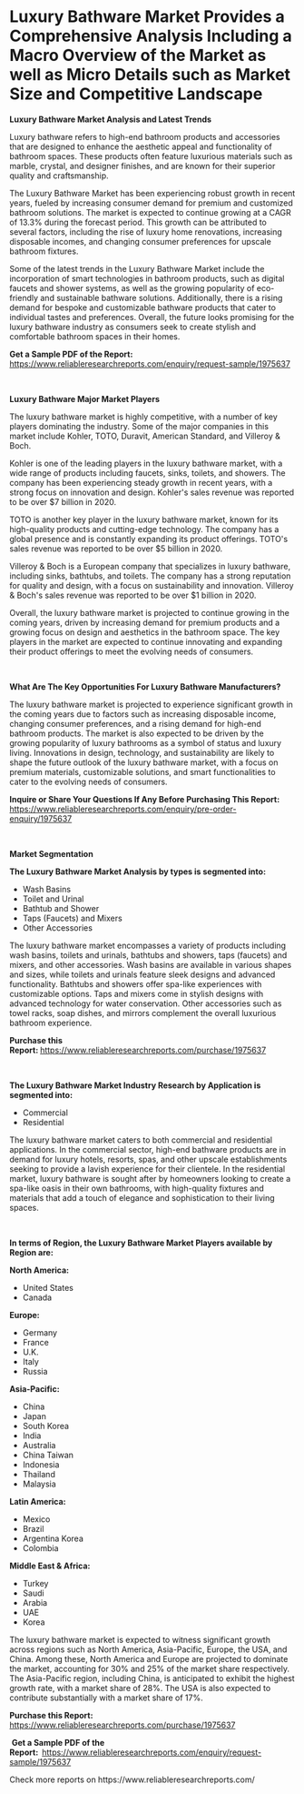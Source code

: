 <p><h1>Luxury Bathware Market Provides a Comprehensive Analysis Including a Macro Overview of the Market as well as Micro Details such as Market Size and Competitive Landscape</h1></p><p><strong>Luxury Bathware Market Analysis and Latest Trends</strong></p>
<p><p>Luxury bathware refers to high-end bathroom products and accessories that are designed to enhance the aesthetic appeal and functionality of bathroom spaces. These products often feature luxurious materials such as marble, crystal, and designer finishes, and are known for their superior quality and craftsmanship.</p><p>The Luxury Bathware Market has been experiencing robust growth in recent years, fueled by increasing consumer demand for premium and customized bathroom solutions. The market is expected to continue growing at a CAGR of 13.3% during the forecast period. This growth can be attributed to several factors, including the rise of luxury home renovations, increasing disposable incomes, and changing consumer preferences for upscale bathroom fixtures.</p><p>Some of the latest trends in the Luxury Bathware Market include the incorporation of smart technologies in bathroom products, such as digital faucets and shower systems, as well as the growing popularity of eco-friendly and sustainable bathware solutions. Additionally, there is a rising demand for bespoke and customizable bathware products that cater to individual tastes and preferences. Overall, the future looks promising for the luxury bathware industry as consumers seek to create stylish and comfortable bathroom spaces in their homes.</p></p>
<p><strong>Get a Sample PDF of the Report:&nbsp;</strong> <a href="https://www.reliableresearchreports.com/enquiry/request-sample/1975637">https://www.reliableresearchreports.com/enquiry/request-sample/1975637</a></p>
<p>&nbsp;</p>
<p><strong>Luxury Bathware Major Market Players</strong></p>
<p><p>The luxury bathware market is highly competitive, with a number of key players dominating the industry. Some of the major companies in this market include Kohler, TOTO, Duravit, American Standard, and Villeroy & Boch.</p><p>Kohler is one of the leading players in the luxury bathware market, with a wide range of products including faucets, sinks, toilets, and showers. The company has been experiencing steady growth in recent years, with a strong focus on innovation and design. Kohler's sales revenue was reported to be over $7 billion in 2020.</p><p>TOTO is another key player in the luxury bathware market, known for its high-quality products and cutting-edge technology. The company has a global presence and is constantly expanding its product offerings. TOTO's sales revenue was reported to be over $5 billion in 2020.</p><p>Villeroy & Boch is a European company that specializes in luxury bathware, including sinks, bathtubs, and toilets. The company has a strong reputation for quality and design, with a focus on sustainability and innovation. Villeroy & Boch's sales revenue was reported to be over $1 billion in 2020.</p><p>Overall, the luxury bathware market is projected to continue growing in the coming years, driven by increasing demand for premium products and a growing focus on design and aesthetics in the bathroom space. The key players in the market are expected to continue innovating and expanding their product offerings to meet the evolving needs of consumers.</p></p>
<p>&nbsp;</p>
<p><strong>What Are The Key Opportunities For Luxury Bathware Manufacturers?</strong></p>
<p><p>The luxury bathware market is projected to experience significant growth in the coming years due to factors such as increasing disposable income, changing consumer preferences, and a rising demand for high-end bathroom products. The market is also expected to be driven by the growing popularity of luxury bathrooms as a symbol of status and luxury living. Innovations in design, technology, and sustainability are likely to shape the future outlook of the luxury bathware market, with a focus on premium materials, customizable solutions, and smart functionalities to cater to the evolving needs of consumers.</p></p>
<p><strong>Inquire or Share Your Questions If Any Before Purchasing This Report:</strong> <a href="https://www.reliableresearchreports.com/enquiry/pre-order-enquiry/1975637">https://www.reliableresearchreports.com/enquiry/pre-order-enquiry/1975637</a></p>
<p>&nbsp;</p>
<p><strong>Market Segmentation</strong></p>
<p><strong>The Luxury Bathware Market Analysis by types is segmented into:</strong></p>
<p><ul><li>Wash Basins</li><li>Toilet and Urinal</li><li>Bathtub and Shower</li><li>Taps (Faucets) and Mixers</li><li>Other Accessories</li></ul></p>
<p><p>The luxury bathware market encompasses a variety of products including wash basins, toilets and urinals, bathtubs and showers, taps (faucets) and mixers, and other accessories. Wash basins are available in various shapes and sizes, while toilets and urinals feature sleek designs and advanced functionality. Bathtubs and showers offer spa-like experiences with customizable options. Taps and mixers come in stylish designs with advanced technology for water conservation. Other accessories such as towel racks, soap dishes, and mirrors complement the overall luxurious bathroom experience.</p></p>
<p><strong>Purchase this Report:&nbsp;</strong><a href="https://www.reliableresearchreports.com/purchase/1975637">https://www.reliableresearchreports.com/purchase/1975637</a></p>
<p>&nbsp;</p>
<p><strong>The Luxury Bathware Market Industry Research by Application is segmented into:</strong></p>
<p><ul><li>Commercial</li><li>Residential</li></ul></p>
<p><p>The luxury bathware market caters to both commercial and residential applications. In the commercial sector, high-end bathware products are in demand for luxury hotels, resorts, spas, and other upscale establishments seeking to provide a lavish experience for their clientele. In the residential market, luxury bathware is sought after by homeowners looking to create a spa-like oasis in their own bathrooms, with high-quality fixtures and materials that add a touch of elegance and sophistication to their living spaces.</p></p>
<p>&nbsp;</p>
<p><strong>In terms of Region, the Luxury Bathware Market Players available by Region are:</strong></p>
<p>
    <p> <strong> North America: </strong>
        <ul>
            <li>United States</li>
            <li>Canada</li>
        </ul>
        </p> 
    <p> <strong> Europe: </strong>
        <ul>
            <li>Germany</li>
            <li>France</li>
            <li>U.K.</li>
            <li>Italy</li>
            <li>Russia</li>
        </ul>
        </p> 
    <p> <strong> Asia-Pacific: </strong>
        <ul>
            <li>China</li>
            <li>Japan</li>
            <li>South Korea</li>
            <li>India</li>
            <li>Australia</li>
            <li>China Taiwan</li>
            <li>Indonesia</li>
            <li>Thailand</li>
            <li>Malaysia</li>
        </ul>
        </p> 
    <p> <strong> Latin America: </strong>
        <ul>
            <li>Mexico</li>
            <li>Brazil</li>
            <li>Argentina Korea</li>
            <li>Colombia</li>
        </ul>
        </p> 
    <p> <strong> Middle East & Africa: </strong>
        <ul>
            <li>Turkey</li>
            <li>Saudi</li>
            <li>Arabia</li>
            <li>UAE</li>
            <li>Korea</li>
        </ul>
    </p>
    </p>
<p><p>The luxury bathware market is expected to witness significant growth across regions such as North America, Asia-Pacific, Europe, the USA, and China. Among these, North America and Europe are projected to dominate the market, accounting for 30% and 25% of the market share respectively. The Asia-Pacific region, including China, is anticipated to exhibit the highest growth rate, with a market share of 28%. The USA is also expected to contribute substantially with a market share of 17%.</p></p>
<p><strong>Purchase this Report: </strong><a href="https://www.reliableresearchreports.com/purchase/1975637">https://www.reliableresearchreports.com/purchase/1975637</a></p>
<p>&nbsp;<strong>Get a Sample PDF of the Report:&nbsp;&nbsp;</strong><a href="https://www.reliableresearchreports.com/enquiry/request-sample/1975637">https://www.reliableresearchreports.com/enquiry/request-sample/1975637</a></p>
<p><strong></strong></p>
<p>Check more reports on https://www.reliableresearchreports.com/</p>